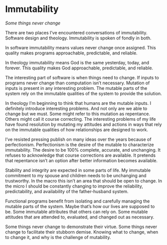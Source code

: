 <!--data 2016-04-26 #medium -->

# Immutability

_Some things never change_

There are two places I’ve encountered conversations of immutability. Software design and theology. Immutability is spoken of fondly in both.

In software immutability means values never change once assigned. This quality makes programs approachable, predictable, and reliable.

In theology immutability means God is the same yesterday, today, and forever. This quality makes God approachable, predictable, and reliable.

The interesting part of software is when things need to change. If inputs to programs never change than computation isn’t necessary. Mutation of inputs is present in any interesting problem. The mutable parts of the system rely on the immutable qualities of the system to provide the solution.

In theology I’m beginning to think that humans are the mutable inputs. I definitely introduce interesting problems. And not only are we able to change but we must. Some might refer to this mutation as repentance. Others might call it course correcting. The interesting problems of my life have found resolution by mutating my attitudes and actions in ways that rely on the immutable qualities of how relationships are designed to work.

I’ve resisted pressing publish on many ideas over the years because of perfectionism. Perfectionism is the desire of the mutable to characterize immutability. The desire to be 100% complete, accurate, and unchanging. It refuses to acknowledge that course corrections are available. It pretends that repentance isn’t an option after better information becomes available.

Stability and integrity are expected in some parts of life. My immutable commitment to my spouse and children needs to be unchanging and trustworthy. In the macro this isn’t an area that should be open to change. In the micro I should be constantly changing to improve the reliability, predictability, and availability of the father-husband system.

Functional programs benefit from isolating and carefully managing the mutable parts of the system. Maybe that’s how our lives are supposed to be. Some immutable attributes that others can rely on. Some mutable attitudes that are attended to, evaluated, and changed out as necessary.

Some things never change to demonstrate their virtue. Some things never change to facilitate their stubborn demise. Knowing what to change, when to change it, and why is the challenge of mutability.